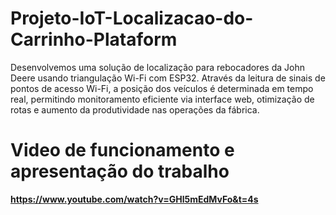 # Projeto-IoT-Localizacao-do-Carrinho-Plataform
Desenvolvemos uma solução de localização para rebocadores da John Deere usando triangulação Wi-Fi com ESP32. Através da leitura de sinais de pontos de acesso Wi-Fi, a posição dos veículos é determinada em tempo real, permitindo monitoramento eficiente via interface web, otimização de rotas e aumento da produtividade nas operações da fábrica.
# Video de funcionamento e apresentação do trabalho
  **https://www.youtube.com/watch?v=GHl5mEdMvFo&t=4s**
